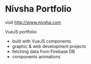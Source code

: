 # Nivsha Portfolio
visit http://www.nivsha.com

VueJS portfolio: 

- built with VueJS components
- graphic & web development projects
- fetching data from Firebase DB
- components animations


